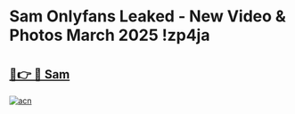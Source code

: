 # Sam Onlyfans Leaked - New Video & Photos March 2025 !zp4ja

# <h2><a href="https://4greg0.iuczelnia.edu.pl?title=Sam&ref=zp4ja">🔗👉 🔴 Sam</a></h2>

[![acn](https://github.com/user-attachments/assets/0f9c940e-d8b0-45ae-aac7-cd30a18b3e1c)](https://4greg0.iuczelnia.edu.pl?title=Sam&ref=zp4ja)

